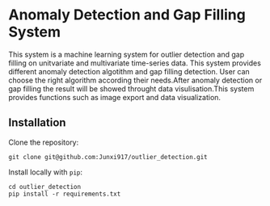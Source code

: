 # Anomaly Detection and Gap Filling System
This system is a machine learning system for outlier detection and gap filling on unitvariate and multivariate time-series data. This system provides different anomaly detection algotithm and gap filling detection. User can choose the right algorithm according their needs.After anomaly detection or gap filling the result will be showed throught data visulisation.This system provides functions such as image export and data visualization.
## Installation
Clone the repository:<br>
```
git clone git@github.com:Junxi917/outlier_detection.git
```
Install locally with `pip`:
```
cd outlier_detection
pip install -r requirements.txt
```
